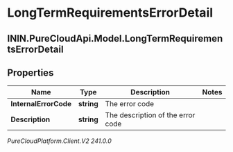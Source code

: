 # LongTermRequirementsErrorDetail

## ININ.PureCloudApi.Model.LongTermRequirementsErrorDetail

## Properties

|Name | Type | Description | Notes|
|------------ | ------------- | ------------- | -------------|
| **InternalErrorCode** | **string** | The error code | |
| **Description** | **string** | The description of the error code | |



_PureCloudPlatform.Client.V2 241.0.0_
